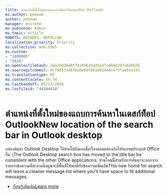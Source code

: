 ```yaml
---
title: ตําแหน่งที่ตั้งใหม่ของแถบการค้นหาในเดสก์ท็อป Outlook
ms.author: pebaum
author: pebaum
manager: mnirkhe
ms.audience: Admin
ms.topic: article
ROBOTS: NOINDEX, NOFOLLOW
localization_priority: Priority
ms.collection: Adm_O365
ms.custom:
- "1800005"
- "5620"
ms.openlocfilehash: 3da2b02648f74a69625d35a3fcd89d297e6d0b56
ms.sourcegitcommit: 0cf8d133d6feade6df8b1082444ce73faa91e145
ms.translationtype: MT
ms.contentlocale: th-TH
ms.lasthandoff: 05/13/2020
ms.locfileid: "44204818"
---
```

# <a name="new-location-of-the-search-bar-in-outlook-desktop"></a><span data-ttu-id="3bf75-102">ตําแหน่งที่ตั้งใหม่ของแถบการค้นหาในเดสก์ท็อป Outlook</span><span class="sxs-lookup"><span data-stu-id="3bf75-102">New location of the search bar in Outlook desktop</span></span>

<span data-ttu-id="3bf75-103">กล่องค้นหา Outlook Desktop ได้ย้ายไปยังแถบชื่อเรื่องสอดคล้องกับโปรแกรมประยุกต์ Office อื่น ๆ</span><span class="sxs-lookup"><span data-stu-id="3bf75-103">The Outlook Desktop search box has moved to the title bar be consistent with the other Office applications.</span></span> <span data-ttu-id="3bf75-104">บ้านใหม่นี้สําหรับการค้นหาจะออกจากรายการข้อความที่สะอาดซึ่งคุณจะมีพื้นที่ให้พอดีกับข้อความเพิ่มเติม</span><span class="sxs-lookup"><span data-stu-id="3bf75-104">This new home for search will leave a cleaner message list where you'll have space to fit additional messages.</span></span> 
- <span data-ttu-id="3bf75-105">[เรียนรู้เพิ่มเติม](https://support.microsoft.com/en-us/office/96fee452-80cd-492d-a35c-5c37584b416b)</span><span class="sxs-lookup"><span data-stu-id="3bf75-105">[Learn more](https://support.microsoft.com/en-us/office/96fee452-80cd-492d-a35c-5c37584b416b).</span></span>
